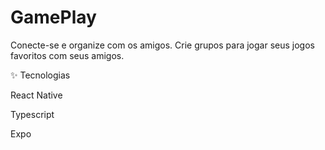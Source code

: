 
# GamePlay
Conecte-se e organize  com os amigos. Crie grupos para jogar seus jogos favoritos com seus amigos.

✨ Tecnologias

   <p>React Native</p>
   <p>Typescript</p>
   Expo
